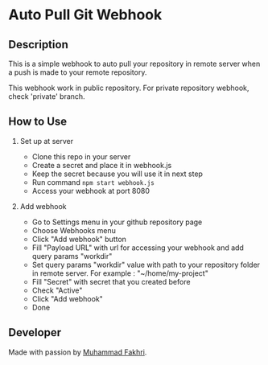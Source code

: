 # Auto Pull Git Webhook

## Description
This is a simple webhook to auto pull your repository in remote server when a push is made to your remote repository.  

This webhook work in public repository. For private repository webhook, check 'private' branch.

## How to Use
1. Set up at server
    * Clone this repo in your server
    * Create a secret and place it in webhook.js
    * Keep the secret because you will use it in next step
    * Run command `npm start webhook.js`
    * Access your webhook at port 8080

2. Add webhook
    * Go to Settings menu in your github repository page
    * Choose Webhooks menu
    * Click "Add webhook" button
    * Fill "Payload URL" with url for accessing your webhook and add query params "workdir"
    * Set query params "workdir" value with path to your repository folder in remote server. For example : "~/home/my-project"
    * Fill "Secret" with secret that you created before
    * Check "Active"
    * Click "Add webhook"
    * Done

## Developer
Made with passion by [Muhammad Fakhri](https://muhammadfakhri.my.id).
